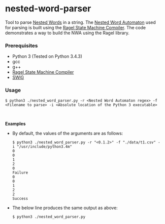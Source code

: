 # nested-word-parser
Tool to parse <a href="https://en.wikipedia.org/wiki/Nested_word" target="_blank">Nested Words</a> in a string. The <a href="https://en.wikipedia.org/wiki/Nested_word#Nested_word_automaton" target="_blank">Nested Word Automaton</a> used for parsing is built using the <a href="http://www.colm.net/open-source/ragel/">Ragel State Machine Compiler</a>. The code demonstrates a way to build the NWA using the Ragel library.
<br>
### Prerequisites
  * Python 3 (Tested on Python 3.4.3)
  * gcc
  * g++
  * <a href="http://www.colm.net/open-source/ragel/">Ragel State Machine Compiler</a>
  * <a href="http://www.swig.org/download.html">SWIG</a>

### Usage
```
$ python3 ./nested_word_parser.py -r <Nested Word Automaton regex> -f <Filename to parse> -i <Absolute location of the Python 3 executable>
```
<br>

**Examples** <br>
* By default, the values of the arguments are as follows:
  ```
  $ python3 ./nested_word_parser.py -r "<0.1.2>" -f "./data/t1.csv" -i "/usr/include/python3.4m"
  0
  0
  1
  2
  0
  Failure
  0
  0
  1
  2
  2
  Success
  ```
* The below line produces the same output as above:
  ```
  $ python3 ./nested_word_parser.py
  ```

